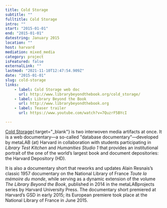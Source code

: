 ```yaml
---
title: Cold Storage
subtitle: ""
fulltitle: Cold Storage
intro: ""
start: "2015-01-01"
end: "2015-01-01"
datestring: January 2015
location: ""
host: harvard
mediation: mixed_media
category: project
isFeatured: false
externalLink: ""
lastmod: "2021-11-10T12:47:54.909Z"
date: "2015-01-01"
slug: cold-storage
links:
    - label: Cold Storage web doc
      url: http://www.librarybeyondthebook.org/cold_storage/
    - label: Library Beyond the Book
      url: http://www.librarybeyondthebook.org
    - label: Teaser trailer
      url: https://www.youtube.com/watch?v=7QuzrF5BYcI

---
```

[Cold Storage](http://www.librarybeyondthebook.org/cold_storage/){:target="_blank"} is two interwoven media artifacts at once. It is a web documentary—a so-called "database documentary"—developed by metaLAB (at) Harvard in collaboration with students participating in *Library Test Kitchen* and *Humanities Studio 1* that provides an institutional portrait of the one of the world’s largest book and document depositories: the Harvard Depository (HD). 

It is also a documentary short that reworks and updates Alain Resnais’s classic 1957 documentary on the National Library of France *Toute la mémoire du monde*, while serving as a dynamic extension of the volume *The Library Beyond the Book*, published in 2014 in the metaLABprojects series by Harvard University Press. The documentary short premiered at Harvard’s GSD in early 2015; its European premiere took place at the National Library of France in June 2015.
